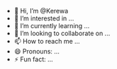- 👋 Hi, I’m @Kerewa
- 👀 I’m interested in ...
- 🌱 I’m currently learning ...
- 💞️ I’m looking to collaborate on ...
- 📫 How to reach me ...
- 😄 Pronouns: ...
- ⚡ Fun fact: ...

<!---
Kerewa/Kerewa is a ✨ special ✨ repository because its `README.md` (this file) appears on your GitHub profile.
You can click the Preview link to take a look at your changes.
--->
